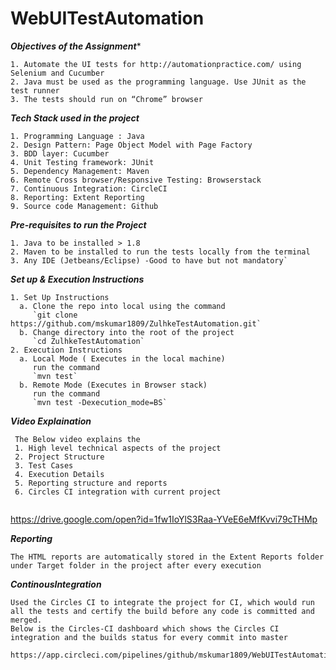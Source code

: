 # WebUITestAutomation

***Objectives of the Assignment****
```
1. Automate the UI tests for http://automationpractice.com/ using Selenium and Cucumber 
2. Java must be used as the programming language. Use JUnit as the test runner
3. The tests should run on “Chrome” browser

```

***Tech Stack used in the project***
```
1. Programming Language : Java
2. Design Pattern: Page Object Model with Page Factory
3. BDD layer: Cucumber
4. Unit Testing framework: JUnit
5. Dependency Management: Maven
6. Remote Cross browser/Responsive Testing: Browserstack
7. Continuous Integration: CircleCI
8. Reporting: Extent Reporting
9. Source code Management: Github
```
***Pre-requisites to run the Project***
```
1. Java to be installed > 1.8
2. Maven to be installed to run the tests locally from the terminal
3. Any IDE (Jetbeans/Eclipse) -Good to have but not mandatory`
```

***Set up & Execution Instructions***
```
1. Set Up Instructions
  a. Clone the repo into local using the command
     `git clone https://github.com/mskumar1809/ZulhkeTestAutomation.git`
  b. Change directory into the root of the project
     `cd ZulhkeTestAutomation`  
2. Execution Instructions
  a. Local Mode ( Executes in the local machine)
     run the command 
     `mvn test`    
  b. Remote Mode (Executes in Browser stack)
     run the command 
     `mvn test -Dexecution_mode=BS`
```

***Video Explaination***
```
 The Below video explains the 
 1. High level technical aspects of the project 
 2. Project Structure
 3. Test Cases
 4. Execution Details
 5. Reporting structure and reports
 6. Circles CI integration with current project 
 
 ```
   https://drive.google.com/open?id=1fw1IoYlS3Raa-YVeE6eMfKvvi79cTHMp
 
***Reporting***
```
The HTML reports are automatically stored in the Extent Reports folder under Target folder in the project after every execution

``` 

***ContinousIntegration***
```
Used the Circles CI to integrate the project for CI, which would run all the tests and certify the build before any code is committed and merged.
Below is the Circles-CI dashboard which shows the Circles CI integration and the builds status for every commit into master

https://app.circleci.com/pipelines/github/mskumar1809/WebUITestAutomation
```


